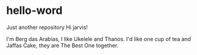 # hello-word
Just another repository
Hi jarvis!

I'm Berg das Arabias, I like Ukelele and Thanos.
I'd like one cup of tea and Jaffas Cake, they are The Best One together.
